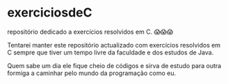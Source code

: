 # exerciciosdeC

repositório dedicado a exercícios resolvidos em C. 😱😱😱

Tentarei manter este repositório actualizado com exercícios resolvidos em C sempre que tiver um tempo livre
da faculdade e dos estudos de Java.

Quem sabe um dia ele fique cheio de códigos e sirva de estudo para outra formiga a caminhar pelo mundo da programação como eu.
